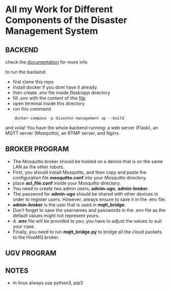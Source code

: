 # All my Work for Different Components of the Disaster Management System

## BACKEND
check the [documentation](https://docs.google.com/document/d/1gS4TmuDZGWw6IP3S2O6vt80A9_Mr-PaPovwCOnXrAaM) for more info

to run the backend:
- first clone this repo 
- install docker if you dont have it already.
- then create _.env_ file inside _flask/app_ directory
- fill _.env_ with the content of this [file](https://drive.google.com/file/d/1C97KQtfIIS75cXcdN4TfpVWwiihHWhpn/view?usp=sharing)
- open terminal inside this directory
- run this command
```
    docker-compose -p disaster-management up --build
```

and voila! You have the whole backend running: a web server (Flask), an MQTT server (Mosquitto), an RTMP server, and Nginx.


## BROKER PROGRAM
- The Mosquitto broker should be hosted on a device that is on the same LAN as the other robots.
- First, you should install Mosquitto, and then copy and paste the configuration file **mosquitto.conf** into your Mosquitto directory.
- place **acl_file.conf** inside your Mosquitto directory.
- You need to create two admin users, **admin-ugv**, **admin-broker**.
- The password for **admin-ugv** should be shared with other devices in order to register users. However, always ensure to save it in the .env file.
- **admin-broker** is the user that is used in **mqtt_bridge**.
- Don't forget to save the usernames and passwords in the .env file as the default values might not represent yours.
- A **.env** file will be provided to you; you have to adjust the values to suit your case.
- Finally, you need to run **mqtt_bridge.py** to bridge all the cloud packets to the HiveMQ broker.


## UGV PROGRAM


## NOTES
- in linux always use python3, pip3